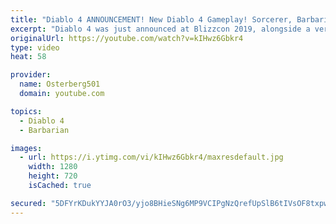 ```yaml
---
title: "Diablo 4 ANNOUNCEMENT! New Diablo 4 Gameplay! Sorcerer, Barbarian, &amp; Druid Gameplay! Blizzcon 2019!"
excerpt: "Diablo 4 was just announced at Blizzcon 2019, alongside a very good cinematic and some gameplay of the first 3 classes they're showing off. The gameplay ..."
originalUrl: https://youtube.com/watch?v=kIHwz6Gbkr4
type: video
heat: 58

provider:
  name: Osterberg501
  domain: youtube.com

topics:
  - Diablo 4
  - Barbarian

images:
  - url: https://i.ytimg.com/vi/kIHwz6Gbkr4/maxresdefault.jpg
    width: 1280
    height: 720
    isCached: true

secured: "5DFYrKDukYYJA0rO3/yjo8BHieSNg6MP9VCIPgNzQrefUpSlB6tIVsOF8txpw6hP7y6vHZfa7idb+AI+MQqehJpNvx9aKhLX5PQS4B96pOtklBDZThl0t1SV+xn6HJApKYh148nSsshedHxwNOEGeKkFFo97AazuPEl+T0jPV0qnzVPU+GIKoTN7NRtYZuTu5enN6mRjiEvFw3vk9Owzg2gOTPqHLcIReRLTlDjjQSv5TpzAT/KpfBz/YtiQXxfFaiMwzER+05CjrYp59P95LjT221vRlllIM+Qoklu/Z9CWhNCoP9tDHrSsr13ZKpPTdRSperFHNwZX0AnBZkY4h70eZHlogVO18mEDPxnIe+tJI6rcICzqe7vmCeyTnhFiAvYN77UnM1lYuvfGdWE06A==;aiCepaMUNYkSIT79yspGBQ=="
---
```


